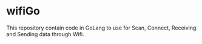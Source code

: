 # wifiGo
This repository contain code in GoLang to use for Scan, Connect, Receiving and Sending data through Wifi.
